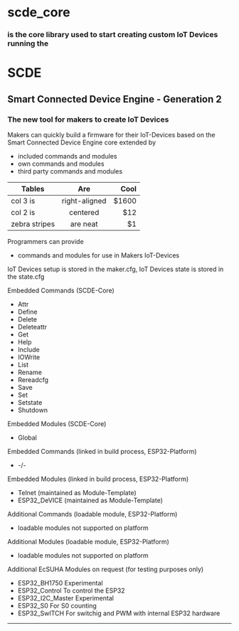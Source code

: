 # scde_core
### is the core library used to start creating custom IoT Devices running the

# SCDE
## Smart Connected Device Engine - Generation 2

### The new tool for makers to create IoT Devices

Makers can quickly build a firmware for their IoT-Devices
based on the Smart Connected Device Engine core extended by 
  * included commands and modules
  * own commands and modules
  * third party commands and modules
  
  
  
| Tables        | Are           | Cool  |
| ------------- |:-------------:| -----:|
| col 3 is      | right-aligned | $1600 |
| col 2 is      | centered      |   $12 |
| zebra stripes | are neat      |    $1 |
  
  
Programmers can provide
  * commands and modules for use in Makers IoT-Devices
  
IoT Devices setup is stored in the maker.cfg, IoT Devices state is stored in the state.cfg

Embedded Commands (SCDE-Core)
  * Attr
  * Define
  * Delete
  * Deleteattr
  * Get
  * Help
  * Include
  * IOWrite
  * List
  * Rename
  * Rereadcfg
  * Save
  * Set
  * Setstate 
  * Shutdown

Embedded Modules (SCDE-Core)
  * Global

Embedded Commands (linked in build process, ESP32-Platform)
  * -/-

Embedded Modules (linked in build process, ESP32-Platform)
  * Telnet (maintained as Module-Template)
  * ESP32_DeVICE (maintained as Module-Template)
    
Additional Commands (loadable module, ESP32-Platform)
  * loadable modules not supported on platform

Additional Modules (loadable module, ESP32-Platform)
  * loadable modules not supported on platform

Additional EcSUHA Modules on request (for testing purposes only)
  * ESP32_BH1750       Experimental
  * ESP32_Control      To control the ESP32
  * ESP32_I2C_Master   Experimental
  * ESP32_S0           For S0 counting
  * ESP32_SwITCH       For switchig and PWM with internal ESP32 hardware
 
  
---

